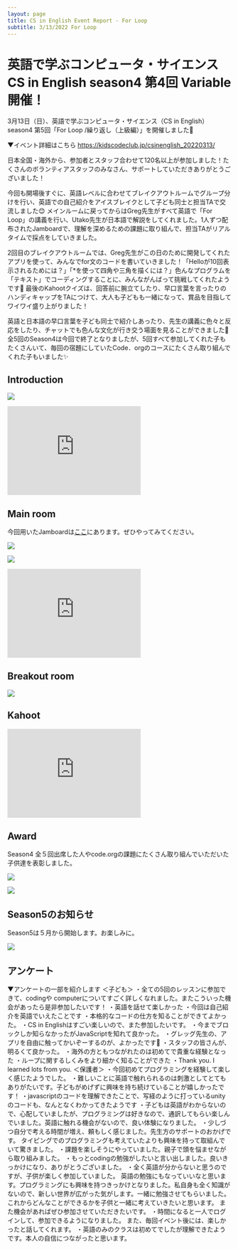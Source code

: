 ```yaml
---
layout: page
title: CS in English Event Report - For Loop
subtitle: 3/13/2022 For Loop
---
```

# 英語で学ぶコンピュータ・サイエンス CS in English season4 第4回 Variable開催！

3月13日（日）、英語で学ぶコンピュータ・サイエンス（CS in English）season4 第5回「For Loop /繰り返し（上級編）」を開催しました🎉

▼イベント詳細はこちら
https://kidscodeclub.jp/csinenglish_20220313/

日本全国・海外から、参加者とスタッフ合わせて120名以上が参加しました！たくさんのボランティアスタッフのみなさん、サポートしていただきありがとうございました！

今回も開場後すぐに、英語レベルに合わせてブレイクアウトルームでグループ分けを行い、英語での自己紹介をアイスブレイクとして子ども同士と担当TAで交流しました😊 メインルームに戻ってからはGreg先生がすべて英語で「For Loop」の講義を行い、Utako先生が日本語で解説をしてくれました。1人ずつ配布されたJamboardで、理解を深めるための課題に取り組んで、担当TAがリアルタイムで採点をしていきました。

2回目のブレイクアウトルームでは、Greg先生がこの日のために開発してくれたアプリを使って、みんなでfor文のコードを書いていきました！「Helloが10回表示されるためには？」「*を使って四角や三角を描くには？」色んなプログラムを「テキスト」でコーディングすることに、みんながんばって挑戦してくれたようです💪
最後のKahootクイズは、回答前に腕立てしたり、早口言葉を言ったりのハンディキャップをTAにつけて、大人も子どもも一緒になって、賞品を目指してワイワイ盛り上がりました！

英語と日本語の早口言葉を子ども同士で紹介しあったり、先生の講義に色々と反応をしたり、チャットでも色んな文化が行き交う場面を見ることができました🥰
全5回のSeason4は今回で終了となりましたが、5回すべて参加してくれた子もたくさんいて、毎回の宿題にしていたCode．orgのコースにたくさん取り組んでくれた子もいました✨

## Introduction

![](/img/2022-03-12/map.png)

<iframe width="300" height="200" src="https://www.youtube.com/embed/YWgyMuaGA6I" title="YouTube video player" frameborder="0" allow="accelerometer; autoplay; clipboard-write; encrypted-media; gyroscope; picture-in-picture" allowfullscreen></iframe>

## Main room

今回用いたJamboardは[ここ](https://jamboard.google.com/d/1s8ERhFJstafwJxtgd7ZfhJIMXXHtnQ5UWRSVa02wpeg/copy)にあります。ぜひやってみてください。

![](/img/2022-03-12/greg.png)

![](/img/2022-03-12/tomo.png)


<iframe width="300" height="200" src="https://www.youtube.com/embed/fjfO01oxNQ" title="YouTube video player" frameborder="0" allow="accelerometer; autoplay; clipboard-write; encrypted-media; gyroscope; picture-in-picture" allowfullscreen></iframe>

## Breakout room

![](/img/2022-03-12/utako.png)

## Kahoot

<iframe width="300" height="200" src="https://www.youtube.com/embed/8B_I9zTdh94" title="YouTube video player" frameborder="0" allow="accelerometer; autoplay; clipboard-write; encrypted-media; gyroscope; picture-in-picture" allowfullscreen></iframe>

## Award

Season4 全５回出席した人やcode.orgの課題にたくさん取り組んでいただいた子供達を表彰しました。

![](/img/2022-03-12/allclasses.png)

![](/img/2022-03-12/codeorg.png)


## Season5のお知らせ

Season5は５月から開始します。お楽しみに。

![](/img/2022-03-12/kenji.png)


## アンケート

▼アンケートの一部を紹介します
＜子ども＞
・全ての5回のレッスンに参加できて、codingや computerについてすごく詳しくなれました。またこういった機会があったら是非参加したいです！
・英語を話せて楽しかった
・今回は自己紹介を英語でいえたことです
・本格的なコードの仕方を知ることができてよかった。
・CS in Englishはすごい楽しいので、また参加したいです。
・今までブロックしか知らなかったがJavaScriptを知れて良かった。
・グレッグ先生の、アプリを自由に触ってかいぞーするのが、よかったです🌈
・スタッフの皆さんが、明るくて良かった。
・海外の方ともつながれたのは初めてで貴重な経験となった
・ループに関するしくみをより細かく知ることができた
・Thank you. I learned lots from you.
＜保護者＞
・今回初めてプログラミングを経験して楽しく感じたようでした。
・難しいことに英語で触れられるのは刺激としてとてもありがたいです。子どもがめげずに興味を持ち続けていることが嬉しかったです！
・javascriptのコードを理解できたことで、写経のように打っているunityのコードも、なんとなくわかってきたようです
・子どもは英語がわからないので、心配していましたが、プログラミングは好きなので、通訳してもらい楽しんでいました。英語に触れる機会がないので、良い体験になりました。
・少しづつ自分で考える時間が増え、頼もしく感じました。先生方のサポートのおかげです。
タイピングでのプログラミングも考えていたよりも興味を持って取組んでいて驚きました。
・課題を楽しそうにやっていました。親子で頭を悩ませながら取り組みました。
・もっとcodingの勉強がしたいと言い出しました。良いきっかけになり、ありがとうございました。
・全く英語が分からないと思うのですが、子供が楽しく参加していました。
英語の勉強にもなっていいなと思います。プログラミングにも興味を持つきっかけとなりました。私自身も全く知識がないので、新しい世界が広がった気がします。一緒に勉強させてもらいました。これからどんなことができるかを子供と一緒に考えていきたいと思います。
また機会があればぜひ参加させていただきたいです。
・時間になると一人でログインして、参加できるようになりました。
また、毎回イベント後には、楽しかったと話してくれます。
・英語のみのクラスは初めてでしたが理解できたようです。本人の自信につながったと思います。
